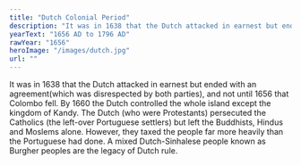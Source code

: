 ```yaml
---
title: "Dutch Colonial Period"
description: "It was in 1638 that the Dutch attacked in earnest but ended with an agreement(which was disrespected by both parties), and not until 1656 that Colombo fell. By 1660 the Dutch controlled the whole island except the kingdom of Kandy. The Dutch (who were Protestants) persecuted the Catholics (the left-over Portuguese settlers) but left the Buddhists, Hindus and Moslems alone. However, they taxed the people far more heavily than the Portuguese had done. A mixed Dutch-Sinhalese people known as Burgher peoples are the legacy of Dutch rule."
yearText: "1656 AD to 1796 AD"
rawYear: "1656"
heroImage: "/images/dutch.jpg"
url: ""
---
```


It was in 1638 that the Dutch attacked in earnest but ended with an agreement(which was disrespected by both parties), and not until 1656 that Colombo fell. By 1660 the Dutch controlled the whole island except the kingdom of Kandy. The Dutch (who were Protestants) persecuted the Catholics (the left-over Portuguese settlers) but left the Buddhists, Hindus and Moslems alone. However, they taxed the people far more heavily than the Portuguese had done. A mixed Dutch-Sinhalese people known as Burgher peoples are the legacy of Dutch rule.
